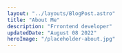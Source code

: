 ```yaml
---
layout: "../layouts/BlogPost.astro"
title: "About Me"
description: "Frrontend developer"
updatedDate: "August 08 2022"
heroImage: "/placeholder-about.jpg"
---
```

